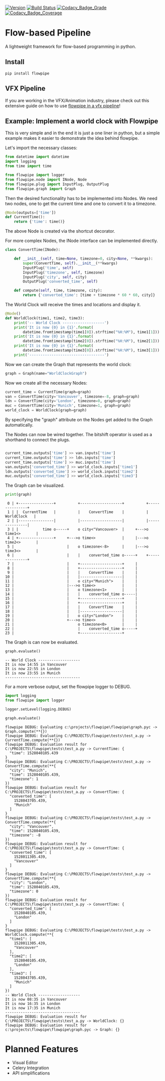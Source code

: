 
[![Version](https://img.shields.io/pypi/v/flowpipe.svg)](https://pypi.org/project/flowpipe/)
[![Build Status](https://travis-ci.org/PaulSchweizer/flowpipe.svg?branch=master)](https://travis-ci.org/PaulSchweizer/flowpipe)
[![Codacy_Badge_Grade](https://api.codacy.com/project/badge/Grade/6ac650d8580d43dbaf7de96a3171e76f)](https://www.codacy.com/app/paulschweizer/flowpipe?utm_source=github.com&amp;utm_medium=referral&amp;utm_content=PaulSchweizer/flowpipe&amp;utm_campaign=Badge_Grade)
[![Codacy_Badge_Coverage](https://api.codacy.com/project/badge/Coverage/6ac650d8580d43dbaf7de96a3171e76f)](https://www.codacy.com/app/paulschweizer/flowpipe?utm_source=github.com&utm_medium=referral&utm_content=PaulSchweizer/flowpipe&utm_campaign=Badge_Coverage)


# Flow-based Pipeline
A lightweight framework for flow-based programming in python.

## Install

```
pip install flowpipe
```

## VFX Pipeline

If you are working in the VFX/Animation industry, please check out this extensive guide on how to use [flowpipe in a vfx pipeline](flowpipe-for-vfx-pipelines.md)!

## Example: Implement a world clock with Flowpipe

This is very simple and in the end it is just a one liner in python, but a simple example makes it easier to demonstrate the idea behind flowpipe.

Let's import the necessary classes:

```python
from datetime import datetime
import logging
from time import time

from flowpipe import logger
from flowpipe.node import INode, Node
from flowpipe.plug import InputPlug, OutputPlug
from flowpipe.graph import Graph
```

Then the desired functionality has to be implemented into Nodes. We need two nodes, one to get the current time and one to convert it to a timezone.

```python
@Node(outputs=['time'])
def CurrentTime():
    return {'time': time()}
```

The above Node is created via the shortcut decorator.

For more complex Nodes, the INode interface can be implemented directly.

```python
class ConvertTime(INode):

    def __init__(self, time=None, timezone=0, city=None, **kwargs):
        super(ConvertTime, self).__init__(**kwargs)
        InputPlug('time', self)
        InputPlug('timezone', self, timezone)
        InputPlug('city', self, city)
        OutputPlug('converted_time', self)

    def compute(self, time, timezone, city):
        return {'converted_time': [time + timezone * 60 * 60, city]}
```

The World Clock will receive the times and locations and display it.

```python
@Node()
def WorldClock(time1, time2, time3):
    print('-- World Clock -------------------')
    print('It is now {0} in {1}'.format(
        datetime.fromtimestamp(time1[0]).strftime("%H:%M"), time1[1]))
    print('It is now {0} in {1}'.format(
        datetime.fromtimestamp(time2[0]).strftime("%H:%M"), time2[1]))
    print('It is now {0} in {1}'.format(
        datetime.fromtimestamp(time3[0]).strftime("%H:%M"), time3[1]))
    print('----------------------------------')
```

Now we can create the Graph that represents the world clock:

```python
graph = Graph(name="WorldClockGraph")
```

Now we create all the necessary Nodes:

```python
current_time = CurrentTime(graph=graph)
van = ConvertTime(city='Vancouver', timezone=-8, graph=graph)
ldn = ConvertTime(city='London', timezone=0, graph=graph)
muc = ConvertTime(city='Munich', timezone=1, graph=graph)
world_clock = WorldClock(graph=graph)
```

By specifying the "graph" attribute on the Nodes get added to the Graph automatically.

The Nodes can now be wired together. The bitshift operator is used as a shorthand to connect the plugs.

```python

current_time.outputs['time'] >> van.inputs['time']
current_time.outputs['time'] >> ldn.inputs['time']
current_time.outputs['time'] >> muc.inputs['time']
van.outputs['converted_time'] >> world_clock.inputs['time1']
ldn.outputs['converted_time'] >> world_clock.inputs['time2']
muc.outputs['converted_time'] >> world_clock.inputs['time3']
```

The Graph can be visualized.

```python
print(graph)
```

```
 0 | +----------------+          +-------------------+          +---------------+
 1 | |  CurrentTime   |          |    ConvertTime    |          |  WorldClock   |
 2 | |----------------|          |-------------------|          |---------------|
 3 | |           time o-----+    o city<"Vancouver>  |     +--->o time1<>       |
 4 | +----------------+     +--->o time<>            |     |--->o time2<>       |
 5 |                        |    o timezone<-8>      |     |--->o time3<>       |
 6 |                        |    |    converted_time o-----+    +---------------+
 7 |                        |    +-------------------+     |
 8 |                        |    +-------------------+     |
 9 |                        |    |    ConvertTime    |     |
10 |                        |    |-------------------|     |
11 |                        |    o city<"Munich">    |     |
12 |                        |--->o time<>            |     |
13 |                        |    o timezone<1>       |     |
14 |                        |    |    converted_time o-----|
15 |                        |    +-------------------+     |
16 |                        |    +-------------------+     |
17 |                        |    |    ConvertTime    |     |
18 |                        |    |-------------------|     |
19 |                        |    o city<"London">    |     |
20 |                        +--->o time<>            |     |
21 |                             o timezone<0>       |     |
22 |                             |    converted_time o-----+
23 |                             +-------------------+
```

The Graph is can now be evaluated.


```python
graph.evaluate()
```

```
-- World Clock -------------------
It is now 14:55 in Vancouver
It is now 22:55 in London
It is now 23:55 in Munich
----------------------------------
```

For a more verbose output, set the flowpipe logger to DEBUG.


```python
import logging
from flowpipe import logger

logger.setLevel(logging.DEBUG)

graph.evaluate()
```

```
flowpipe DEBUG: Evaluating c:\projects\flowpipe\flowpipe\graph.pyc -> Graph.compute(**{})
flowpipe DEBUG: Evaluating C:\PROJECTS\flowpipe\tests\test_a.py -> CurrentTime.compute(**{})
flowpipe DEBUG: Evaluation result for C:\PROJECTS\flowpipe\tests\test_a.py -> CurrentTime: {
  "time": 1528040105.439
}
flowpipe DEBUG: Evaluating C:\PROJECTS\flowpipe\tests\test_a.py -> ConvertTime.compute(**{
  "city": "Munich",
  "time": 1528040105.439,
  "timezone": 1
})
flowpipe DEBUG: Evaluation result for C:\PROJECTS\flowpipe\tests\test_a.py -> ConvertTime: {
  "converted_time": [
    1528043705.439,
    "Munich"
  ]
}
flowpipe DEBUG: Evaluating C:\PROJECTS\flowpipe\tests\test_a.py -> ConvertTime.compute(**{
  "city": "Vancouver",
  "time": 1528040105.439,
  "timezone": -8
})
flowpipe DEBUG: Evaluation result for C:\PROJECTS\flowpipe\tests\test_a.py -> ConvertTime: {
  "converted_time": [
    1528011305.439,
    "Vancouver"
  ]
}
flowpipe DEBUG: Evaluating C:\PROJECTS\flowpipe\tests\test_a.py -> ConvertTime.compute(**{
  "city": "London",
  "time": 1528040105.439,
  "timezone": 0
})
flowpipe DEBUG: Evaluation result for C:\PROJECTS\flowpipe\tests\test_a.py -> ConvertTime: {
  "converted_time": [
    1528040105.439,
    "London"
  ]
}
flowpipe DEBUG: Evaluating C:\PROJECTS\flowpipe\tests\test_a.py -> WorldClock.compute(**{
  "time1": [
    1528011305.439,
    "Vancouver"
  ],
  "time2": [
    1528040105.439,
    "London"
  ],
  "time3": [
    1528043705.439,
    "Munich"
  ]
})
-- World Clock -------------------
It is now 08:35 in Vancouver
It is now 16:35 in London
It is now 17:35 in Munich
----------------------------------
flowpipe DEBUG: Evaluation result for C:\PROJECTS\flowpipe\tests\test_a.py -> WorldClock: {}
flowpipe DEBUG: Evaluation result for c:\projects\flowpipe\flowpipe\graph.pyc -> Graph: {}
```

# Planned Features
- Visual Editor
- Celery Integration
- API simplifications
